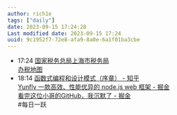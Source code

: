 ```yaml
---
author: rich1e
tags: ["daily"]
date: 2023-09-15 17:24:28
Last modified date: 2023-09-15 17:24
uuid: 9c1952f7-72e8-afa9-8a0e-6a1f01ba3cbe
---
```


- 17:24 [国家税务总局上海市税务局](http://shanghai.chinatax.gov.cn/)<br>[办税地图](http://shanghai.chinatax.gov.cn/newxbwz/tycx/BSCSCX-init.pfv?swfjjgdm=13101150000)<br>
- 18:14 [函数式编程和设计模式（序章） - 知乎](https://zhuanlan.zhihu.com/p/541315780)<br>[Yunfly 一款高效、性能优异的 node.js web 框架 - 掘金](https://juejin.cn/post/7260759102547656760?utm_source=gold_browser_extension)<br>[看完这位小哥的GitHub，我沉默了 - 掘金](https://juejin.cn/post/7275978708644151354?utm_source=gold_browser_extension)<br>#每日一跃